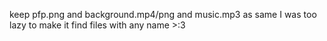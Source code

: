 keep pfp.png and background.mp4/png and music.mp3 as same 
I was too lazy to make it find files with any name >:3

